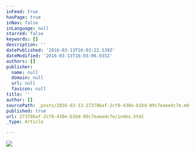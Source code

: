 ```yaml
---
inFeed: true
hasPage: true
inNav: false
inLanguage: null
starred: false
keywords: []
description: ''
datePublished: '2016-03-13T16:03:22.539Z'
dateModified: '2016-03-13T16:03:06.935Z'
authors: []
publisher:
  name: null
  domain: null
  url: null
  favicon: null
title: ''
author: []
sourcePath: _posts/2016-03-13-273786af-2cf8-430e-b1bd-09c7eaeedc7e.md
published: true
url: 273786af-2cf8-430e-b1bd-09c7eaeedc7e/index.html
_type: Article

---
```

![](https://the-grid-user-content.s3-us-west-2.amazonaws.com/3abea49d-c1fd-408f-ab50-25e2831cf9b9.jpg)